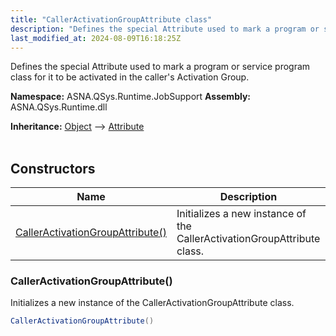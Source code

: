 ```yaml
---
title: "CallerActivationGroupAttribute class"
description: "Defines the special Attribute used to mark a program or service program class for it to be activated in the caller&#39;s Activation Group. "
last_modified_at: 2024-08-09T16:18:25Z
---
```


Defines the special Attribute used to mark a program or service program class for it to be activated in the caller's Activation Group.

**Namespace:** ASNA.QSys.Runtime.JobSupport
**Assembly:** ASNA.QSys.Runtime.dll

**Inheritance:** [Object](https://docs.microsoft.com/en-us/dotnet/api/system.object) --> [Attribute](https://docs.microsoft.com/en-us/dotnet/api/system.attribute)
<br>
<br>

## Constructors

| Name | Description |
| --- | --- |
| [CallerActivationGroupAttribute()](#calleractivationgroupattribute) | Initializes a new instance of the CallerActivationGroupAttribute class.

### CallerActivationGroupAttribute()

Initializes a new instance of the CallerActivationGroupAttribute class.

```cs
CallerActivationGroupAttribute()
```

